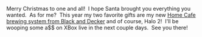 Merry Christmas to one and all!  I hope Santa brought you everything you
wanted.  As for me?  This year my two favorite gifts are my new [Home
Cafe brewing system from Black and Decker](http://shrinkster.com/2vn)
and of course, Halo 2!  I'll be wooping some a\$\$ on XBox live in the
next couple days.  See you there!
